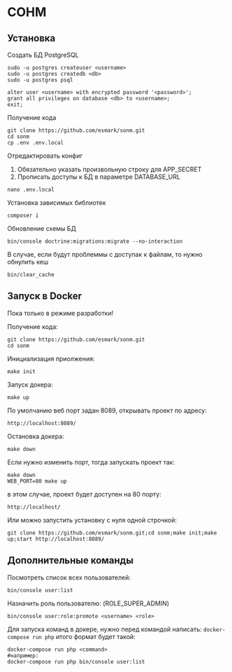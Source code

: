 СОНМ
====


Установка
---------

Создать БД PostgreSQL

```
sudo -u postgres createuser <username>
sudo -u postgres createdb <db>
sudo -u postgres psql

alter user <username> with encrypted password '<password>';
grant all privileges on database <db> to <username>;
exit;
```

Получение кода
```
git clone https://github.com/esmark/sonm.git
cd sonm
cp .env .env.local
```

Отредактировать конфиг
1. Обязательно указать произвольную строку для APP_SECRET
2. Прописать доступы к БД в параметре DATABASE_URL 
```
nano .env.local
```

Установка зависимых библиотек
```
composer i
```

Обновление схемы БД
```
bin/console doctrine:migrations:migrate --no-interaction
```

В случае, если будут проблеммы с доступак к файлам, то нужно обнулить кеш
```    
bin/clear_cache
```

Запуск в Docker
---------------

Пока только в режиме разработки!

Получение кода:
```
git clone https://github.com/esmark/sonm.git
cd sonm
```

Инициализация приолжения:

```
make init
```

Запуск докера:
```
make up
```

По умолчанию веб порт задан 8089, открывать проект по адресу:

```
http://localhost:8089/
``` 

Остановка докера:
```
make down
```

Если нужно изменить порт, тогда запускать проект так:
```
make down
WEB_PORT=80 make up
```
в этом случае, проект будет доступен на 80 порту:
```
http://localhost/
``` 

Или можно запустить установку с нуля одной строчкой:
```
git clone https://github.com/esmark/sonm.git;cd sonm;make init;make up;start http://localhost:8089/
```

Дополнительные команды
----------------------

Посмотреть список всех пользователей:
```
bin/console user:list
```

Назначить роль пользователю: (ROLE_SUPER_ADMIN)
```
bin/console user:role:promote <username> <role>
```

Для запуска команд в докере, нужно перед командой написать: `docker-compose run php` итого формат будет такой: 

```
docker-compose run php <command>
#например:
docker-compose run php bin/console user:list
```

